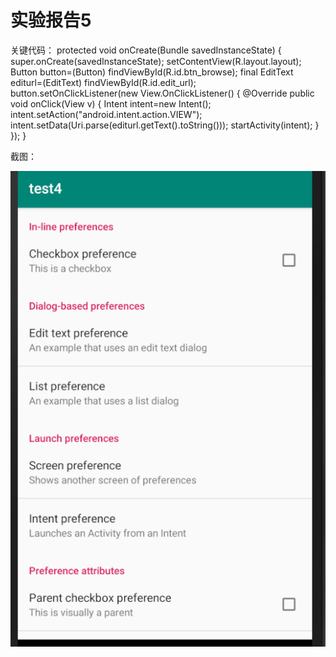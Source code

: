 # 实验报告5

关键代码：
        protected void onCreate(Bundle savedInstanceState) {
                super.onCreate(savedInstanceState);
                setContentView(R.layout.layout);
                Button button=(Button) findViewById(R.id.btn_browse);
                final EditText editurl=(EditText) findViewById(R.id.edit_url);
                button.setOnClickListener(new View.OnClickListener() {
                    @Override
                    public void onClick(View v) {
                        Intent intent=new Intent();
                        intent.setAction("android.intent.action.VIEW");
                        intent.setData(Uri.parse(editurl.getText().toString()));
                        startActivity(intent);
                    }
                });
            }




截图：  

![Image](https://github.com/fjnu-zexin/test1/blob/master/img/t4p1.PNG)
